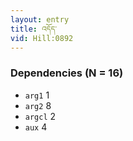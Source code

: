 ```yaml
---
layout: entry
title: འདོད་
vid: Hill:0892
---
```

### Dependencies (N = 16)
* `arg1` 1
* `arg2` 8
* `argcl` 2
* `aux` 4
